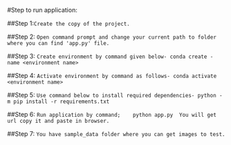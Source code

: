 #Step to run application:

##Step 1:```Create the copy of the project.```

##Step 2: ```Open command prompt and change your current path to folder where you can find 'app.py' file.```

##Step 3: ```Create environment by command given below- conda create -name <environment name>```
        
##Step 4: ```Activate environment by command as follows- conda activate <environment name>```
        
##Step 5: ```Use command below to install required dependencies- python -m pip install -r requirements.txt```
  
##Step 6: ```Run application by command;    python app.py  You will get url copy it and paste in browser.```
  
##Step 7: ```You have sample_data folder where you can get images to test.```
